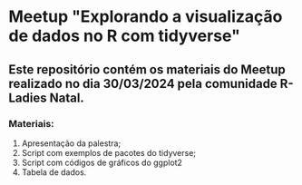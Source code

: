 # Meetup "Explorando a visualização de dados no R com tidyverse"

## Este repositório contém os materiais do Meetup realizado no dia 30/03/2024 pela comunidade R-Ladies Natal.

### Materiais:
1. Apresentação da palestra;
2. Script com exemplos de pacotes do tidyverse;
3. Script com códigos de gráficos do ggplot2
4. Tabela de dados.

